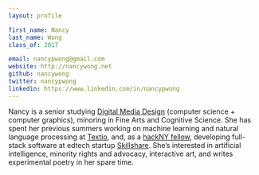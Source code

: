 ```yaml
---
layout: profile

first_name: Nancy
last_name: Wong
class_of: 2017

email: nancypwong@gmail.com
website: http://nancywong.net
github: nancywong
twitter: nancypwong
linkedin: https://www.linkedin.com/in/nancypwong
---
```


Nancy is a senior studying [Digital Media Design](http://cg.cis.upenn.edu/dmd_program.html) (computer science + computer graphics), minoring in Fine Arts and Cognitive Science. She has spent her previous summers working on machine learning and natural language processing at [Textio](https://textio.com), and, as a [hackNY fellow](http://hackny.org/), developing full-stack software at edtech startup [Skillshare](https://www.skillshare.com/). She’s interested in artificial intelligence, minority rights and advocacy, interactive art, and writes experimental poetry in her spare time.
